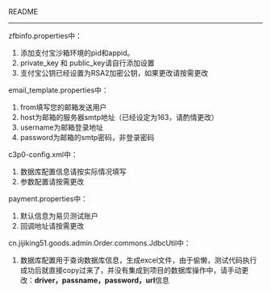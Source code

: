 README

------

zfbinfo.properties中：

1. 添加支付宝沙箱环境的pid和appid。
2. private_key 和 public_key请自行添加设置
3. 支付宝公钥已经设置为RSA2加密公钥，如果更改请按需更改

email_template.properties中：

1. from填写您的邮箱发送用户
2. host为邮箱的服务器smtp地址（已经设定为163，请酌情更改）
3. username为邮箱登录地址
4. password为邮箱的smtp密码，非登录密码

c3p0-config.xml中：

1. 数据库配置信息请按实际情况填写
2. 参数配置请按需更改

payment.properties中：

1. 默认信息为易贝测试账户
2. 回调地址请按需更改

cn.jijiking51.goods.admin.Order.commons.JdbcUtil中：

1. 数据库配置用于查询数据库信息，生成excel文件，由于偷懒，测试代码执行成功后就直接copy过来了，并没有集成到项目的数据库操作中，请手动更改：**driver，passname，password，url**信息



